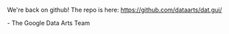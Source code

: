 We're back on github! The repo is here:
https://github.com/dataarts/dat.gui/

\- The Google Data Arts Team